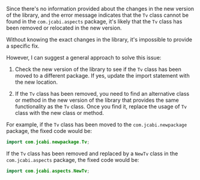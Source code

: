 Since there's no information provided about the changes in the new version of the library, and the error message indicates that the `Tv` class cannot be found in the `com.jcabi.aspects` package, it's likely that the `Tv` class has been removed or relocated in the new version.

Without knowing the exact changes in the library, it's impossible to provide a specific fix. 

However, I can suggest a general approach to solve this issue:

1. Check the new version of the library to see if the `Tv` class has been moved to a different package. If yes, update the import statement with the new location.

2. If the `Tv` class has been removed, you need to find an alternative class or method in the new version of the library that provides the same functionality as the `Tv` class. Once you find it, replace the usage of `Tv` class with the new class or method.

For example, if the `Tv` class has been moved to the `com.jcabi.newpackage` package, the fixed code would be:

```java
import com.jcabi.newpackage.Tv;
```

If the `Tv` class has been removed and replaced by a `NewTv` class in the `com.jcabi.aspects` package, the fixed code would be:

```java
import com.jcabi.aspects.NewTv;
```